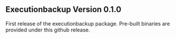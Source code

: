 ## Executionbackup Version 0.1.0
First release of the executionbackup package.
Pre-built binaries are provided under this github release.